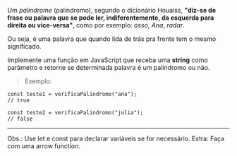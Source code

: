 Um _palindrome_ (palíndromo), segundo o dicionário Houaiss,
**"diz-se de frase ou palavra que se pode ler, indiferentemente, da esquerda para direita ou vice-versa"**, como por exemplo: _osso_, _Ana_, _radar_.

Ou seja, é uma palavra que quando lida de trás pra frente tem o mesmo significado.

Implemente uma função em JavaScript que receba uma **string** como parâmetro e retorne se determinada palavra é um palindromo ou não.

> Exemplo:

    const teste1 = verificaPalindromo("ana");
    // true

    const teste2 = verificaPalindromo("julia");
    // false

---

Obs.: Use let e const para declarar variáveis se for necessário.
Extra: Faça com uma arrow function.

